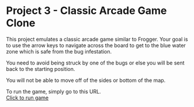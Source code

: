 Project 3 - Classic Arcade Game Clone
===============================

This project emulates a classic arcade game similar to Frogger.
Your goal is to use the arrow keys to navigate across the board to get to the blue water zone which is safe from the bug infestation.

You need to avoid being struck by one of the bugs or else you will be sent back to the starting position.

You will not be able to move off of the sides or bottom of the map.

To run the game, simply go to this URL.  
[Click to run game](https://davidjenness.github.io/nanodegree-project3/index.html)

